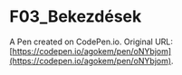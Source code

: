 # F03_Bekezdések

A Pen created on CodePen.io. Original URL: [https://codepen.io/agokem/pen/oNYbjom](https://codepen.io/agokem/pen/oNYbjom).


